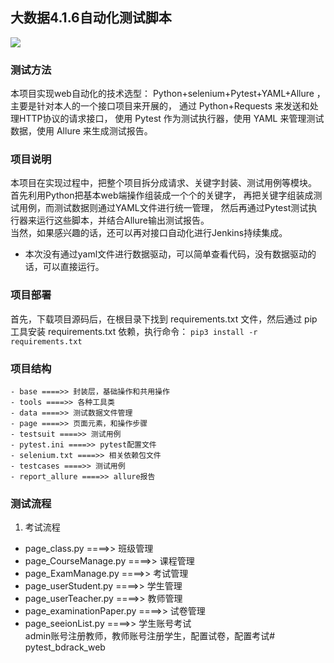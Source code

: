 ## 大数据4.1.6自动化测试脚本

[![](https://img.shields.io/badge/%E5%A4%A7%E6%95%B0%E6%8D%AE-4.1.6-blue.svg)](http://192.168.166.38)

### 测试方法
本项目实现web自动化的技术选型：
Python+selenium+Pytest+YAML+Allure ，主要是针对本人的一个接口项目来开展的，
通过 Python+Requests 来发送和处理HTTP协议的请求接口，
使用 Pytest 作为测试执行器，使用 YAML 来管理测试数据，使用 Allure 来生成测试报告。

### 项目说明
本项目在实现过程中，把整个项目拆分成请求、关键字封装、测试用例等模块。<br>
首先利用Python把基本web端操作组装成一个个的关键字，
再把关键字组装成测试用例，而测试数据则通过YAML文件进行统一管理，
然后再通过Pytest测试执行器来运行这些脚本，并结合Allure输出测试报告。
<br>当然，如果感兴趣的话，还可以再对接口自动化进行Jenkins持续集成。<br>
* 本次没有通过yaml文件进行数据驱动，可以简单查看代码，没有数据驱动的话，可以直接运行。

### 项目部署
首先，下载项目源码后，在根目录下找到 requirements.txt 文件，然后通过 pip 工具安装 requirements.txt 依赖，执行命令：
```pip3 install -r requirements.txt```

### 项目结构
```
- base ====>> 封装层，基础操作和共用操作
- tools ====>> 各种工具类
- data ====>> 测试数据文件管理
- page ====>> 页面元素，和操作步骤
- testsuit ====>> 测试用例
- pytest.ini ====>> pytest配置文件
- selenium.txt ====>> 相关依赖包文件
- testcases ====>> 测试用例
- report_allure ====>> allure报告
```

### 测试流程
1. 考试流程
- page_class.py ====>> 班级管理
- page_CourseManage.py ====>> 课程管理
- page_ExamManage.py ====>> 考试管理
- page_userStudent.py ====>> 学生管理
- page_userTeacher.py ====>> 教师管理
- page_examinationPaper.py ====>> 试卷管理
- page_seeionList.py ====>> 学生账号考试
<br>admin账号注册教师，教师账号注册学生，配置试卷，配置考试# pytest_bdrack_web
